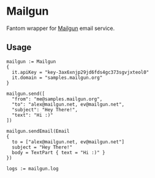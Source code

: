 # Mailgun

Fantom wrapper for [Mailgun](https://http://www.mailgun.com) email service.

## Usage

    mailgun := Mailgun
    {
      it.apiKey = "key-3ax6xnjp29jd6fds4gc373sgvjxteol0"
      it.domain = "samples.mailgun.org"
    }

    mailgun.send([
      "from": "me@samples.mailgun.org",
      "to": "alex@mailgun.net, ev@mailgun.net",
      "subject": "Hey There!",
      "text": "Hi :)"
    ])

    mailgun.sendEmail(Email
    {
      to = ["alex@mailgun.net, ev@mailgun.net"]
      subject = "Hey There!"
      body = TextPart { text = "Hi :)" }
    })

    logs := mailgun.log

